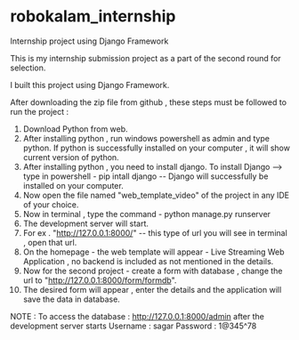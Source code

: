 # robokalam_internship
Internship project using Django Framework

This is my internship submission project as a part of the second round for selection.

I built this project using Django Framework.

After downloading the zip file from github , these steps must be followed to run the project :

1. Download Python from web.
2. After installing python , run windows powershell as admin and type python. If python is successfully installed on your computer , it will show current version of        python.
3. After installing python , you need to install django. To install Django --> type in powershell - pip intall django -- Django will successfully be installed on your      computer.
4. Now open the file named "web_template_video" of the project in any IDE of your choice.
5. Now in terminal , type the command - python manage.py runserver
6. The development server will start.
7. For ex . "http://127.0.0.1:8000/" -- this type of url you will see in terminal , open that url.
8. On the homepage - the web template will appear - Live Streaming Web Application , no backend is included as not mentioned in the details.
9. Now for the second project - create a form with database , change the url to "http://127.0.0.1:8000/form/formdb".
10. The desired form will appear , enter the details and the application will save the data in database. 

NOTE : To access the database : http://127.0.0.1:8000/admin after the development server starts
       Username : sagar
       Password : 1@345^78
       
